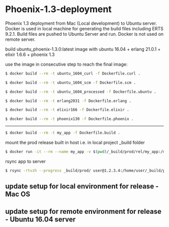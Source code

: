 # Phoenix-1.3-deployment
Phoenix 1.3 deployment from Mac (Local development) to Ubuntu server. Docker is used in local machine for generating the build files including ERTS 9.2.1. Build files are pushed to Ubuntu Server and run. Docker is not used on remote server.

build ubuntu_phoenix-1.3.0:latest image with
ubuntu 16.04 + erlang 21.0.1 + elixir 1.6.6 + phoenix 1.3

use the image in consecutive step to reach the final image:

```bash
$ docker build --rm -t ubuntu_1604_curl -f Dockerfile.curl .
```

```bash
$ docker build --rm -t ubuntu_1604_scm -f Dockerfile.scm .
```

```bash
$ docker build --rm -t ubuntu_1604_processed -f Dockerfile.ubuntu .
```

```bash
$ docker build --rm -t erlang2031 -f Dockerfile.erlang .
```

```bash
$ docker build --rm -t elixir166 -f Dockerfile.elixir .
```

```bash
$ docker build --rm -t phoenix130 -f Dockerfile.phoenix .
```

---

```bash
$ docker build --rm -t my_app -f Dockerfile.build .
```

mount the prod release built in host i.e. in local project _build folder

```bash
$ docker run -it --rm --name my_app -v $(pwd)/_build/prod/rel/my_app:/my_app/_build/prod/rel/my_app my_app
```

rsync app to server

```bash
$ rsync -rtvzh --progress _build/prod/ user@1.2.3.4:/home/user/_build/prod
```

## update setup for local environment for release - Mac OS

## update setup for remote environment for release - Ubuntu 16.04 server
